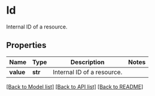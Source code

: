 # Id

Internal ID of a resource.

## Properties
Name | Type | Description | Notes
------------ | ------------- | ------------- | -------------
**value** | **str** | Internal ID of a resource. | 

[[Back to Model list]](../README.md#documentation-for-models) [[Back to API list]](../README.md#documentation-for-api-endpoints) [[Back to README]](../README.md)


